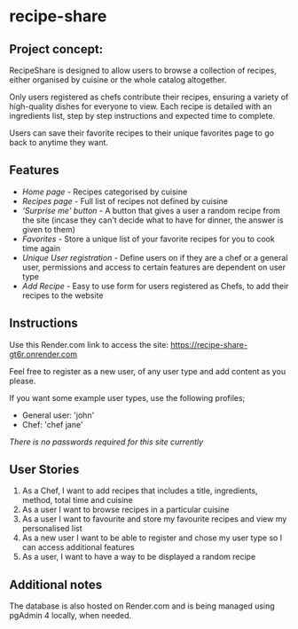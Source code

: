 # recipe-share

## Project concept:

RecipeShare is designed to allow users to browse a collection of recipes, either organised by cuisine or the whole catalog altogether.

Only users registered as chefs contribute their recipes, ensuring a variety of high-quality dishes for everyone to view. Each recipe is detailed with an ingredients list, step by step instructions and expected time to complete. 

Users can save their favorite recipes to their unique favorites page to go back to anytime they want. 


## Features

- <em>Home page</em> - Recipes categorised by cuisine
- <em>Recipes page</em> - Full list of recipes not defined by cuisine
- <em>'Surprise me' button</em> - A button that gives a user a random recipe from the site (incase they can't decide what to have for dinner, the answer is given to them)
- <em>Favorites</em> - Store a unique list of your favorite recipes for you to cook time again
- <em>Unique User registration</em> - Define users on if they are a chef or a general user, permissions and access to certain features are dependent on user type
- <em>Add Recipe</em> - Easy to use form for users registered as Chefs, to add their recipes to the website


## Instructions

Use this Render.com link to access the site: https://recipe-share-gt6r.onrender.com

Feel free to register as a new user, of any user type and add content as you please.

If you want some example user types, use the following profiles;
- General user: 'john'
- Chef: 'chef jane'

<em>There is no passwords required for this site currently</em>


## User Stories

1. As a Chef, I want to add recipes that includes a title, ingredients, method, total time and cuisine
2. As a user I want to browse recipes in a particular cuisine
3. As a user I want to favourite and store my favourite recipes and view my personalised list
4. As a new user I want to be able to register and chose my user type so I can access additional features
5. As a user, I want to have a way to be displayed a random recipe


## Additional notes

The database is also hosted on Render.com and is being managed using pgAdmin 4 locally, when needed.



